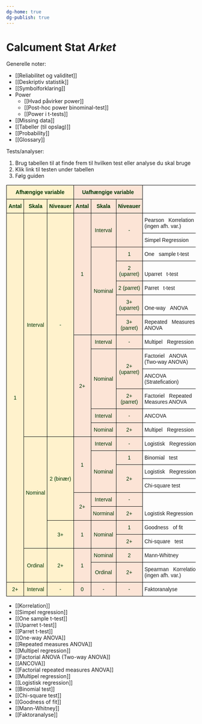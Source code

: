 ```yaml
---
dg-home: true
dg-publish: true
---
```

# Calcument Stat *Arket*
Generelle noter:
- [[Reliabilitet og validitet]]
- [[Deskriptiv statistik]]
- [[Symbolforklaring]]
- Power
	- [[Hvad påvirker power]]
	- [[Post-hoc power binominal-test]]
	- [[Power i t-tests]]
- [[Missing data]]
- [[Tabeller (til opslag)]]
- [[Probability]]
- [[Glossary]]

Tests/analyser:
1. Brug tabellen til at finde frem til hvilken test eller analyse du skal bruge
2. Klik link til testen under tabellen
3. Følg guiden

<style type="text/css">
.tg  {border-collapse:collapse;border-spacing:0;}
.tg td{border-color:black;border-style:solid;border-width:1px;font-family:Arial, sans-serif;font-size:14px;
  overflow:hidden;padding:10px 5px;word-break:normal;}
.tg th{border-color:black;border-style:solid;border-width:1px;font-family:Arial, sans-serif;font-size:14px;
  font-weight:normal;overflow:hidden;padding:10px 5px;word-break:normal;}
.tg .tg-1esv{background-color:#FFF2CC;color:#030;text-align:center;vertical-align:middle}
.tg .tg-baqh{text-align:center;vertical-align:top}
.tg .tg-cdrx{background-color:#FCE4D6;color:#030;text-align:center;vertical-align:middle}
.tg .tg-ysma{background-color:#FFF2CC;color:#030;font-weight:bold;text-align:center;vertical-align:middle}
.tg .tg-ntn8{background-color:#FCE4D6;color:#030;font-weight:bold;text-align:center;vertical-align:middle}
.tg .tg-7zrl{text-align:left;vertical-align:bottom}
</style>
<table class="tg"><thead>
  <tr>
    <th class="tg-ysma" colspan="3">Afhængige variable</th>
    <th class="tg-ntn8" colspan="3">Uafhængige variable</th>
    <th class="tg-baqh" colspan="2" rowspan="2">  <br> </th>
  </tr>
  <tr>
    <th class="tg-ysma">Antal</th>
    <th class="tg-ysma">Skala</th>
    <th class="tg-ysma">Niveauer</th>
    <th class="tg-ntn8">Antal</th>
    <th class="tg-ntn8">Skala</th>
    <th class="tg-ntn8">Niveauer</th>
  </tr></thead>
<tbody>
  <tr>
    <td class="tg-1esv" rowspan="23">1</td>
    <td class="tg-1esv" rowspan="13">Interval</td>
    <td class="tg-1esv" rowspan="13">-</td>
    <td class="tg-cdrx" rowspan="7">1</td>
    <td class="tg-cdrx" rowspan="2">Interval</td>
    <td class="tg-cdrx" rowspan="2">-</td>
    <td class="tg-7zrl" colspan="2">Pearson&nbsp;&nbsp;&nbsp;Korrelation (ingen afh. var.)</td>
  </tr>
  <tr>
    <td class="tg-7zrl" colspan="2">Simpel Regression</td>
  </tr>
  <tr>
    <td class="tg-cdrx" rowspan="5">Nominal</td>
    <td class="tg-cdrx">1</td>
    <td class="tg-7zrl" colspan="2">One&nbsp;&nbsp;&nbsp;sample t-test</td>
  </tr>
  <tr>
    <td class="tg-cdrx">2 (uparret)</td>
    <td class="tg-7zrl" colspan="2">Uparret&nbsp;&nbsp;&nbsp;t-test</td>
  </tr>
  <tr>
    <td class="tg-cdrx">2 (parret)</td>
    <td class="tg-7zrl" colspan="2">Parret&nbsp;&nbsp;&nbsp;t-test</td>
  </tr>
  <tr>
    <td class="tg-cdrx">3+ (uparret)</td>
    <td class="tg-7zrl" colspan="2">One-way&nbsp;&nbsp;&nbsp;ANOVA</td>
  </tr>
  <tr>
    <td class="tg-cdrx">3+ (parret)</td>
    <td class="tg-7zrl" colspan="2">Repeated&nbsp;&nbsp;&nbsp;Measures ANOVA</td>
  </tr>
  <tr>
    <td class="tg-cdrx" rowspan="6">2+</td>
    <td class="tg-cdrx">Interval</td>
    <td class="tg-cdrx">-</td>
    <td class="tg-7zrl" colspan="2">Multipel&nbsp;&nbsp;&nbsp;Regression</td>
  </tr>
  <tr>
    <td class="tg-cdrx" rowspan="3">Nominal</td>
    <td class="tg-cdrx" rowspan="2">2+ (uparret)</td>
    <td class="tg-7zrl" colspan="2">Factoriel&nbsp;&nbsp;&nbsp;ANOVA (Two-way ANOVA)</td>
  </tr>
  <tr>
    <td class="tg-7zrl" colspan="2">ANCOVA (Stratefication)</td>
  </tr>
  <tr>
    <td class="tg-cdrx">2+ (parret)</td>
    <td class="tg-7zrl" colspan="2">Factoriel&nbsp;&nbsp;&nbsp;Repeated Measures ANOVA</td>
  </tr>
  <tr>
    <td class="tg-cdrx">Interval</td>
    <td class="tg-cdrx">-</td>
    <td class="tg-7zrl" colspan="2">ANCOVA</td>
  </tr>
  <tr>
    <td class="tg-cdrx">Nominal</td>
    <td class="tg-cdrx">2+</td>
    <td class="tg-7zrl" colspan="2">Multipel&nbsp;&nbsp;&nbsp;Regression</td>
  </tr>
  <tr>
    <td class="tg-1esv" rowspan="8">Nominal</td>
    <td class="tg-1esv" rowspan="6">2 (binær)</td>
    <td class="tg-cdrx" rowspan="4">1</td>
    <td class="tg-cdrx">Interval</td>
    <td class="tg-cdrx">-</td>
    <td class="tg-7zrl" colspan="2">Logistisk&nbsp;&nbsp;&nbsp;Regression</td>
  </tr>
  <tr>
    <td class="tg-cdrx" rowspan="3">Nominal</td>
    <td class="tg-cdrx">1</td>
    <td class="tg-7zrl" colspan="2">Binomial&nbsp;&nbsp;&nbsp;test</td>
  </tr>
  <tr>
    <td class="tg-cdrx" rowspan="2">2+</td>
    <td class="tg-7zrl" colspan="2">Logistisk&nbsp;&nbsp;&nbsp;Regression</td>
  </tr>
  <tr>
    <td class="tg-7zrl" colspan="2">Chi-square test</td>
  </tr>
  <tr>
    <td class="tg-cdrx" rowspan="2">2+</td>
    <td class="tg-cdrx">Interval</td>
    <td class="tg-cdrx">-</td>
    <td class="tg-7zrl" colspan="2" rowspan="2">Logistisk Regression</td>
  </tr>
  <tr>
    <td class="tg-cdrx">Norminal</td>
    <td class="tg-cdrx">2+</td>
  </tr>
  <tr>
    <td class="tg-1esv" rowspan="2">3+</td>
    <td class="tg-cdrx" rowspan="2">1</td>
    <td class="tg-cdrx" rowspan="2">Nominal</td>
    <td class="tg-cdrx">1</td>
    <td class="tg-7zrl" colspan="2">Goodness&nbsp;&nbsp;&nbsp;of fit</td>
  </tr>
  <tr>
    <td class="tg-cdrx">2+</td>
    <td class="tg-7zrl" colspan="2">Chi-square&nbsp;&nbsp;&nbsp;test</td>
  </tr>
  <tr>
    <td class="tg-1esv" rowspan="2">Ordinal</td>
    <td class="tg-1esv" rowspan="2">2+</td>
    <td class="tg-cdrx" rowspan="2">1</td>
    <td class="tg-cdrx">Nominal</td>
    <td class="tg-cdrx">2</td>
    <td class="tg-7zrl" colspan="2">Mann-Whitney</td>
  </tr>
  <tr>
    <td class="tg-cdrx">Ordinal</td>
    <td class="tg-cdrx">2+</td>
    <td class="tg-7zrl" colspan="2">Spearman&nbsp;&nbsp;&nbsp;Korrelation (ingen afh. var.)</td>
  </tr>
  <tr>
    <td class="tg-1esv">2+</td>
    <td class="tg-1esv">Interval</td>
    <td class="tg-1esv">-</td>
    <td class="tg-cdrx">0</td>
    <td class="tg-cdrx">-</td>
    <td class="tg-cdrx">-</td>
    <td class="tg-7zrl" colspan="2">Faktoranalyse</td>
  </tr>
</tbody></table>


- [[Korrelation]]
- [[Simpel regression]]
- [[One sample t-test]]
- [[Uparret t-test]]
- [[Parret t-test]]
- [[One-way ANOVA]]
- [[Repeated measures ANOVA]]
- [[Multipel regression]]
- [[Factorial ANOVA (Two-way ANOVA]]
- [[ANCOVA]]
- [[Factorial repeated measures ANOVA]]
- [[Multipel regression]]
- [[Logistisk regression]]
- [[Binomial test]]
- [[Chi-square test]]
- [[Goodness of fit]]
- [[Mann-Whitney]]
- [[Faktoranalyse]]